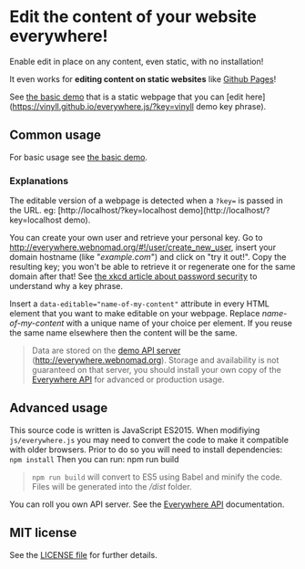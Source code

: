 # Edit the content of your website everywhere!

Enable edit in place on any content, even static, with no installation!

It even works for **editing content on static websites** like
[Github Pages](https://pages.github.com/)!

See [the basic demo](https://vinyll.github.io/everywhere.js/demo.html) that is a static webpage that you can
[edit here](https://vinyll.github.io/everywhere.js/?key=vinyll demo key phrase).


## Common usage

For basic usage see [the basic demo](https://vinyll.github.io/everywhere.js/).

### Explanations

The editable version of a webpage is detected when a `?key=` is passed in
the URL. eg: [http://localhost/?key=localhost demo](http://localhost/?key=localhost demo).

You can create your own user and retrieve your personal key.
Go to http://everywhere.webnomad.org/#!/user/create_new_user, insert your domain hostname (like "_example.com_") and click on "try it out!".
Copy the resulting key; you won't be able to retrieve it or regenerate one for the same domain after that!
See [the xkcd article about password security](https://xkcd.com/936/)
to understand why a key phrase.

Insert a `data-editable="name-of-my-content"` attribute in every HTML
element that you want to make editable on your webpage.
Replace _name-of-my-content_ with a unique name of your choice per element. If you reuse the same name elsewhere then the content will
be the same.

> Data are stored on the [demo API server](http://everywhere.webnomad.org) (http://everywhere.webnomad.org).
Storage and availability is not guaranteed on that server, you should
install your own copy of the [Everywhere API](https://github.com/vinyll/everywhere-api)
for advanced or production usage.


## Advanced usage

This source code is written is JavaScript ES2015.
When modifiying `js/everywhere.js` you may need to convert the code to
make it compatible with older browsers.
Prior to do so you will need to install dependencies: `npm install`
Then you can run: npm run build

> `npm run build` will convert to ES5 using Babel and minify the code.
> Files will be generated into the _/dist_ folder.


You can roll you own API server. See the [Everywhere API](https://github.com/vinyll/everywhere-api) documentation.


## MIT license

See the [LICENSE file](LICENSE.txt) for further details.
